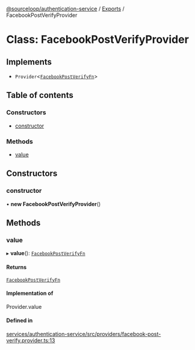 [@sourceloop/authentication-service](../README.md) / [Exports](../modules.md) / FacebookPostVerifyProvider

# Class: FacebookPostVerifyProvider

## Implements

- `Provider`<[`FacebookPostVerifyFn`](../interfaces/FacebookPostVerifyFn.md)\>

## Table of contents

### Constructors

- [constructor](FacebookPostVerifyProvider.md#constructor)

### Methods

- [value](FacebookPostVerifyProvider.md#value)

## Constructors

### constructor

• **new FacebookPostVerifyProvider**()

## Methods

### value

▸ **value**(): [`FacebookPostVerifyFn`](../interfaces/FacebookPostVerifyFn.md)

#### Returns

[`FacebookPostVerifyFn`](../interfaces/FacebookPostVerifyFn.md)

#### Implementation of

Provider.value

#### Defined in

[services/authentication-service/src/providers/facebook-post-verify.provider.ts:13](https://github.com/codeweb05/repo1/blob/a4cf318/services/authentication-service/src/providers/facebook-post-verify.provider.ts#L13)
